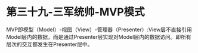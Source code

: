 # 第三十九-三军统帅-MVP模式

MVP即模型（Model）-视图（View）-管理器（Presenter）:View层不直接引用Model层内的数据，而是通过Presenter层实现对Model层内的数据访问。即所有层次的交互都发生在Presenter层中。
